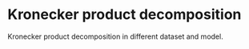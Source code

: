 # Kronecker product decomposition  

Kronecker product decomposition in different dataset and model.



